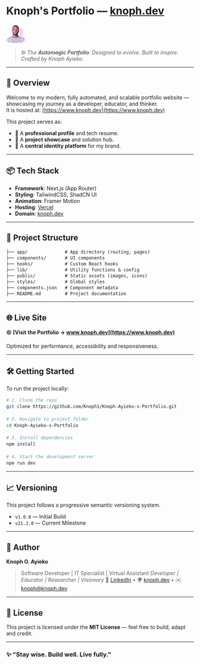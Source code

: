 # Knoph's Portfolio — [knoph.dev](https://www.knoph.dev)

<img src="https://raw.githubusercontent.com/Knoph1/knoph.dev/main/public/images/profile.png" alt="Portfolio Banner" width="50" height="50" style="object-fit: cover; border-radius: 10px;" />

> ⚙️ _The **Automagic Portfolio**: Designed to evolve. Built to inspire. Crafted by Knoph Ayieko._

---

## 🚀 Overview

Welcome to my modern, fully automated, and scalable portfolio website — showcasing my journey as a developer, educator, and thinker.  
It is hosted at: [https://www.knoph.dev](https://www.knoph.dev)

This project serves as:
- 🧠 A **professional profile** and tech resume.
- 💼 A **project showcase** and solution hub.
- 🧭 A **central identity platform** for my brand.

---

## 📦 Tech Stack

- **Framework**: Next.js (App Router)
- **Styling**: TailwindCSS, ShadCN UI
- **Animation**: Framer Motion
- **Hosting**: [Vercel](https://vercel.com)
- **Domain**: [knoph.dev](https://www.knoph.dev)

---

## 📂 Project Structure

```
├── app/              # App directory (routing, pages)
├── components/       # UI components
├── hooks/            # Custom React hooks
├── lib/              # Utility functions & config
├── public/           # Static assets (images, icons)
├── styles/           # Global styles
├── components.json   # Component metadata
├── README.md         # Project documentation
```

---

## 🌐 Live Site

🟢 **[Visit the Portfolio → www.knoph.dev](https://www.knoph.dev)**

Optimized for performance, accessibility and responsiveness.

---

## 🛠️ Getting Started

To run the project locally:

```bash
# 1. Clone the repo
git clone https://github.com/Knoph1/Knoph-Ayieko-s-Portfolio.git

# 2. Navigate to project folder
cd Knoph-Ayieko-s-Portfolio

# 3. Install dependencies
npm install

# 4. Start the development server
npm run dev
```

---

## 📈 Versioning

This project follows a progressive semantic versioning system.

- `v1.0.0`       — Initial Build
- `v21.2.0`      — Current Milestone

---

## 👤 Author

**Knoph O. Ayieko**
> Software Developer | IT Specialist | Virtual Assistant
> _Developer | Educator | Researcher | Visionary_
💼 [LinkedIn](https://linkedin.com/in/knoph1) • 🌍 [knoph.dev](https://www.knoph.dev) • ✉️ knoph@knoph.dev

---

## 📝 License

This project is licensed under the **MIT License** — feel free to build, adapt and credit.

---

### ✨ "Stay wise. Build well. Live fully."
